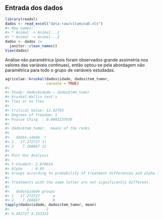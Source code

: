 
<!-- README.md is generated from README.Rmd. Please edit that file -->

## Entrada dos dados

``` r
library(readxl)
dados <- read_excel("data-raw/vitaminaD.xls")
#> New names:
#> * Animal -> Animal...1
#> * Animal -> Animal...2
dados <- dados |>
  janitor::clean_names()
View(dados)
```

Análise não paramétrica (pois foram observados grande assimetria nos
valores das variáveis contínuas), então optou-se pela abordagem não
paramétrica para todo o grupo de variáveis estudadas.

``` r
agricolae::kruskal(dados$idade, dados$tem_tumor,
                   console = TRUE)
#> 
#> Study: dados$idade ~ dados$tem_tumor
#> Kruskal-Wallis test's
#> Ties or no Ties
#> 
#> Critical Value: 12.92765
#> Degrees of freedom: 1
#> Pvalue Chisq  : 0.0003237636 
#> 
#> dados$tem_tumor,  means of the ranks
#> 
#>   dados.idade  r
#> 1   17.272727 11
#> 2    7.166667 12
#> 
#> Post Hoc Analysis
#> 
#> t-Student: 2.079614
#> Alpha    : 0.05
#> Groups according to probability of treatment differences and alpha level.
#> 
#> Treatments with the same letter are not significantly different.
#> 
#>   dados$idade groups
#> 1   17.272727      a
#> 2    7.166667      b
tapply(dados$idade, dados$tem_tumor, mean)
#>        1        2 
#> 9.492727 4.153333
```
